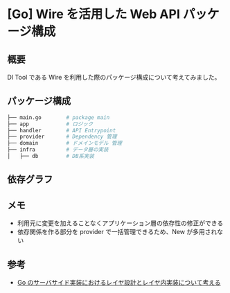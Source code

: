 # [Go] Wire を活用した Web API パッケージ構成

## 概要

DI Tool である Wire を利用した際のパッケージ構成について考えてみました。

## パッケージ構成

```sh
├── main.go        # package main
├── app            # ロジック
├── handler        # API Entrypoint
├── provider       # Dependency 管理
├── domain         # ドメインモデル 管理
├── infra          # データ層の実装
│   ├── db         # DB系実装
```

## 依存グラフ

## メモ

- 利用元に変更を加えることなくアプリケーション層の依存性の修正ができる
- 依存関係を作る部分を provider で一括管理できるため、New が多用されない

## 参考

- [Go のサーバサイド実装におけるレイヤ設計とレイヤ内実装について考える](https://www.slideshare.net/pospome/go-80591000)
